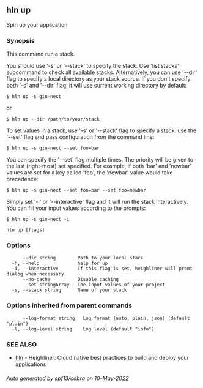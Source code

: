 ## hln up

Spin up your application

### Synopsis


This command run a stack.

You should use '-s' or '--stack' to specify the stack. Use 'list stacks' subcommand 
to check all available stacks. Alternatively, you can use '--dir' flag 
to specify a local directory as your stack source. If you don't specify both '-s' 
and '--dir' flag, it will use current working directory by default:

    $ hln up -s gin-next

or

    $ hln up --dir /path/to/your/stack

To set values in a stack, use '-s' or '--stack' flag to specify a stack, use 
the '--set' flag and pass configuration from the command line:

    $ hln up -s gin-next --set foo=bar

You can specify the '--set' flag multiple times. The priority will be given to the
last (right-most) set specified. For example, if both 'bar' and 'newbar' values are
set for a key called 'foo', the 'newbar' value would take precedence:

    $ hln up -s gin-next --set foo=bar --set foo=newbar

Simply set '-i' or '--interactive' flag and it will run the stack interactively. You can 
fill your input values according to the prompts:

    $ hln up -s gin-next -i



```
hln up [flags]
```

### Options

```
      --dir string        Path to your local stack
  -h, --help              help for up
  -i, --interactive       If this flag is set, heighliner will promt dialog when necessary.
      --no-cache          Disable caching
      --set stringArray   The input values of your project
  -s, --stack string      Name of your stack
```

### Options inherited from parent commands

```
      --log-format string   Log format (auto, plain, json) (default "plain")
  -l, --log-level string    Log level (default "info")
```

### SEE ALSO

* [hln](hln.md)	 - Heighliner: Cloud native best practices to build and deploy your applications

###### Auto generated by spf13/cobra on 10-May-2022
